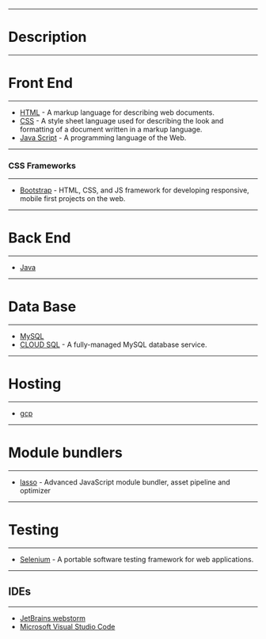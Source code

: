 ***
# Description
***
# Front End
***
- [HTML](http://www.w3schools.com/html/default.asp) - A markup language for describing web documents.
- [CSS](http://www.w3schools.com/css/default.asp) - A style sheet language used for describing the look and formatting of a document written in a markup language.
- [Java Script](http://www.w3schools.com/js/default.asp) - A programming language of the Web.
***
### CSS Frameworks
***
- [Bootstrap](http://getbootstrap.com/) - HTML, CSS, and JS framework for developing responsive, mobile first projects on the web.

***
# Back End
***
- [Java](http://docs.oracle.com/javase/tutorial/java/)

*** 
# Data Base
***
- [MySQL](http://www.mysql.com/)
- [CLOUD SQL](https://cloud.google.com/sql/) - A fully-managed MySQL database service.
***
# Hosting
***
- [gcp](https://googlecloudplatform.com/)
***
# Module bundlers
***
- [lasso](https://github.com/lasso-js/lasso) - Advanced JavaScript module bundler, asset pipeline and optimizer
***
# Testing
***
- [Selenium](http://www.seleniumhq.org/) - A portable software testing framework for web applications.  
***
## IDEs
***
- [JetBrains webstorm](http://www.jetbrains.com/webstorm/)
- [Microsoft Visual Studio Code](https://code.visualstudio.com/Download)
